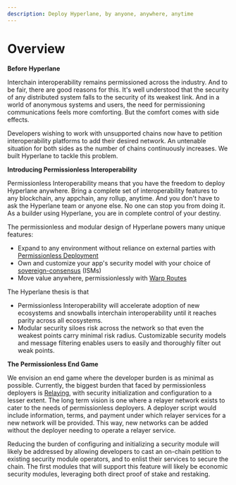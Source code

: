 ```yaml
---
description: Deploy Hyperlane, by anyone, anywhere, anytime
---
```


# Overview

**Before Hyperlane**

Interchain interoperability remains permissioned across the industry. And to be fair, there are good reasons for this. It's well understood that the security of any distributed system falls to the security of its weakest link. And in a world of anonymous systems and users, the need for permissioning communications feels more comforting. But the comfort comes with side effects.

Developers wishing to work with unsupported chains now have to petition interoperability platforms to add their desired network. An untenable situation for both sides as the number of chains continuously increases. We built Hyperlane to tackle this problem.

**Introducing Permissionless Interoperability**

Permissionless Interoperability means that you have the freedom to deploy Hyperlane anywhere. Bring a complete set of interoperability features to any blockchain, any appchain, any rollup, anytime. And you don't have to ask the Hyperlane team or anyone else. No one can stop you from doing it. As a builder using Hyperlane, you are in complete control of your destiny.

The permissionless and modular design of Hyperlane powers many unique features:

* Expand to any environment without reliance on external parties with [Permissionless Deployment](deploy-hyperlane/)
* Own and customize your app's security model with your choice of [sovereign-consensus](../protocol/sovereign-consensus/ "mention") (ISMs)&#x20;
* Move value anywhere, permissionlessly with [Warp Routes](../apis/warp-api.md)

The Hyperlane thesis is that&#x20;

* Permissionless Interoperability will accelerate adoption of new ecosystems and snowballs interchain interoperability until it reaches parity across all ecosystems.
* Modular security siloes risk across the network so that even the weakest points carry minimal risk radius. Customizable security models and message filtering enables users to easily and thoroughly filter out weak points.

**The Permissionless End Game**

We envision an end game where the developer burden is as minimal as possible. Currently, the biggest burden that faced by permissionless deployers is [Relaying](../operators/relayers/), with security initialization and configuration to a lesser extent. The long term vision is one where a relayer network exists to cater to the needs of permissionless deployers. A deployer script would include information, terms, and payment under which relayer services for a new network will be provided. This way, new networks can be added without the deployer needing to operate a relayer service.

Reducing the burden of configuring and initializing a security module will likely be addressed by allowing developers to cast an on-chain petition to existing security module operators, and to enlist their services to secure the chain. The first modules that will support this feature will likely be economic security modules, leveraging both direct proof of stake and restaking.

